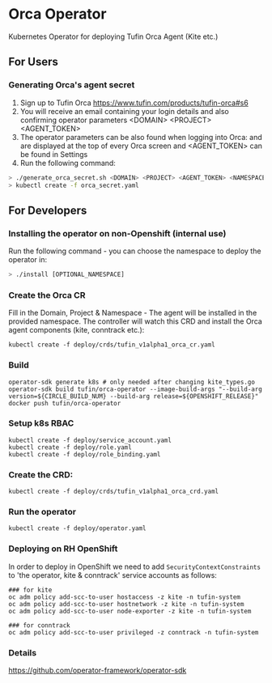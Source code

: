 # Orca Operator
Kubernetes Operator for deploying Tufin Orca Agent (Kite etc.)

## For Users
### Generating Orca's agent secret
1. Sign up to Tufin Orca   https://www.tufin.com/products/tufin-orca#s6
2. You will receive an email containing your login details and also confirming operator parameters \<DOMAIN\> \<PROJECT\> \<AGENT_TOKEN\> 
3. The operator parameters can be also found when logging into Orca: <DOMAIN> and <PROJECT> are displayed at the top of every Orca screen and <AGENT_TOKEN> can be found in Settings
4. Run the following command: 
```bash
> ./generate_orca_secret.sh <DOMAIN> <PROJECT> <AGENT_TOKEN> <NAMESPACE> (if provided) > orca_secret.yaml
> kubectl create -f orca_secret.yaml
```
## For Developers
### Installing the operator on non-Openshift (internal use)
Run the following command - you can choose the namespace to deploy the operator in:
```bash
> ./install [OPTIONAL_NAMESPACE]
```



### Create the Orca CR
Fill in the Domain, Project & Namespace - The agent will be installed in the provided namespace.
The controller will watch this CRD and install the Orca agent components (kite, conntrack etc.):
```
kubectl create -f deploy/crds/tufin_v1alpha1_orca_cr.yaml
```

### Build
```
operator-sdk generate k8s # only needed after changing kite_types.go
operator-sdk build tufin/orca-operator --image-build-args "--build-arg version=${CIRCLE_BUILD_NUM} --build-arg release=${OPENSHIFT_RELEASE}"
docker push tufin/orca-operator
```

### Setup k8s RBAC 
```
kubectl create -f deploy/service_account.yaml
kubectl create -f deploy/role.yaml
kubectl create -f deploy/role_binding.yaml
```

### Create the CRD:
```
kubectl create -f deploy/crds/tufin_v1alpha1_orca_crd.yaml
```

### Run the operator
```
kubectl create -f deploy/operator.yaml
```

### Deploying on RH OpenShift
In order to deploy in OpenShift we need to add `SecurityContextConstraints` 
to 'the operator, kite & conntrack' service accounts as follows:

```
### for kite
oc adm policy add-scc-to-user hostaccess -z kite -n tufin-system
oc adm policy add-scc-to-user hostnetwork -z kite -n tufin-system
oc adm policy add-scc-to-user node-exporter -z kite -n tufin-system

### for conntrack
oc adm policy add-scc-to-user privileged -z conntrack -n tufin-system
```

### Details
https://github.com/operator-framework/operator-sdk


